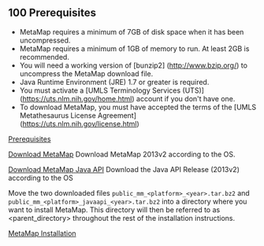 ## 100 Prerequisites
* MetaMap requires a minimum of 7GB of disk space when it has been uncompressed.
* MetaMap requires a minimum of 1GB of memory to run. At least 2GB is recommended.
* You will need a working version of [bunzip2] (http://www.bzip.org/) to uncompress the MetaMap download file.
* Java Runtime Environment (JRE) 1.7 or greater is required.
* You must activate a [UMLS Terminology Services (UTS)] (https://uts.nlm.nih.gov/home.html) account if you don't have one. 
* To download MetaMap, you must have accepted the terms of the [UMLS Metathesaurus License Agreement] (https://uts.nlm.nih.gov/license.html)

[Prerequisites](http://metamap.nlm.nih.gov/MetaMap.shtml)

[Download MetaMap](http://metamap.nlm.nih.gov/MainDownload.shtml)
Download MetaMap 2013v2 according to the OS.

[Download MetaMap Java API](http://metamap.nlm.nih.gov/JavaApi.shtml)
Download the Java API Release (2013v2) according to the OS

Move the two downloaded files `public_mm_<platform>_<year>.tar.bz2` and `public_mm_<platform>_javaapi_<year>.tar.bz2` into a directory where you want to install MetaMap. This directory will then be referred to as <parent_directory> throughout the rest of the installation instructions.

[MetaMap Installation](http://metamap.nlm.nih.gov/Installation.shtml)
```

```


